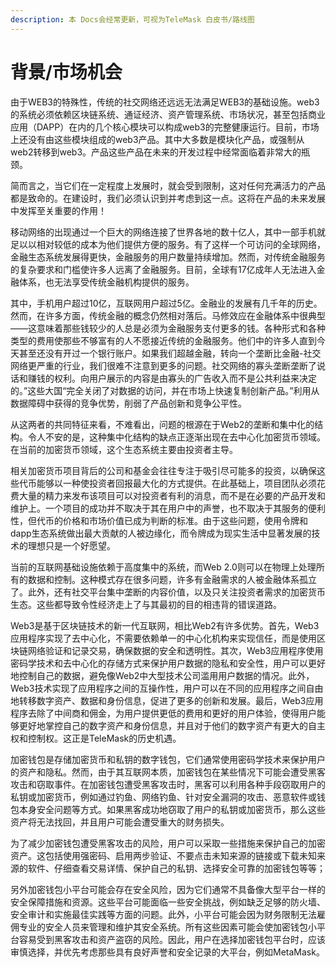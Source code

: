```yaml
---
description: 本 Docs会经常更新，可视为TeleMask 白皮书/路线图
---
```


# 背景/市场机会

由于WEB3的特殊性，传统的社交网络还远远无法满足WEB3的基础设施。web3的系统必须依赖区块链系统、通证经济、资产管理系统、市场状况，甚至包括商业应用（DAPP）在内的几个核心模块可以构成web3的完整健康运行。目前，市场上还没有由这些模块组成的web3产品。其中大多数是模块化产品，或强制从web2转移到web3。产品这些产品在未来的开发过程中经常面临着非常大的瓶颈。



简而言之，当它们在一定程度上发展时，就会受到限制，这对任何充满活力的产品都是致命的。在建设时，我们必须认识到并考虑到这一点。这将在产品的未来发展中发挥至关重要的作用！



移动网络的出现通过一个巨大的网络连接了世界各地的数十亿人，其中一部手机就足以以相对较低的成本为他们提供方便的服务。有了这样一个可访问的全球网络，金融生态系统发展得更快，金融服务的用户数量持续增加。然而，对传统金融服务的复杂要求和门槛使许多人远离了金融服务。目前，全球有17亿成年人无法进入金融体系，也无法享受传统金融机构提供的服务。



其中，手机用户超过10亿，互联网用户超过5亿。金融业的发展有几千年的历史。然而，在许多方面，传统金融的概念仍然相对落后。马修效应在金融体系中很典型——这意味着那些钱较少的人总是必须为金融服务支付更多的钱。各种形式和各种类型的费用使那些不够富有的人不愿接近传统的金融服务。他们中的许多人直到今天甚至还没有开过一个银行账户。如果我们超越金融，转向一个垄断比金融-社交网络更严重的行业，我们很难不注意到更多的问题。社交网络的寡头垄断垄断了说话和赚钱的权利。向用户展示的内容是由寡头的广告收入而不是公共利益来决定的。”这些大国“完全关闭了对数据的访问，并在市场上快速复制创新产品。”利用从数据障碍中获得的竞争优势，削弱了产品创新和竞争公平性。



从这两者的共同特征来看，不难看出，问题的根源在于Web2的垄断和集中化的结构。令人不安的是，这种集中化结构的缺点正逐渐出现在去中心化加密货币领域。在当前的加密货币领域，这个生态系统主要由投资者主导。

&#x20;

相关加密货币项目背后的公司和基金会往往专注于吸引尽可能多的投资，以确保这些代币能够以一种使投资者回报最大化的方式提供。在此基础上，项目团队必须花费大量的精力来发布该项目可以对投资者有利的消息，而不是在必要的产品开发和维护上。一个项目的成功并不取决于其在用户中的声誉，也不取决于其服务的便利性，但代币的价格和市场价值已成为判断的标准。由于这些问题，使用令牌和dapp生态系统做出最大贡献的人被边缘化，而令牌成为现实生活中显著发展的技术的理想只是一个好愿望。

&#x20;

当前的互联网基础设施依赖于高度集中的系统，而Web 2.0则可以在物理上处理所有的数据和控制。这种模式存在很多问题，许多有金融需求的人被金融体系孤立了。此外，还有社交平台集中垄断的内容价值，以及只关注投资者需求的加密货币生态。这些都导致令性经济走上了与其最初的目的相违背的错误道路。



Web3是基于区块链技术的新一代互联网，相比Web2有许多优势。首先，Web3应用程序实现了去中心化，不需要依赖单一的中心化机构来实现信任，而是使用区块链网络验证和记录交易，确保数据的安全和透明性。其次，Web3应用程序使用密码学技术和去中心化的存储方式来保护用户数据的隐私和安全性，用户可以更好地控制自己的数据，避免像Web2中大型技术公司滥用用户数据的情况。此外，Web3技术实现了应用程序之间的互操作性，用户可以在不同的应用程序之间自由地转移数字资产、数据和身份信息，促进了更多的创新和发展。最后，Web3应用程序去除了中间商和佣金，为用户提供更低的费用和更好的用户体验，使得用户能够更好地掌控自己的数字资产和身份信息，并且对于他们的数字资产有更大的自主权和控制权。这正是TeleMask的历史机遇。



加密钱包是存储加密货币和私钥的数字钱包，它们通常使用密码学技术来保护用户的资产和隐私。然而，由于其互联网本质，加密钱包在某些情况下可能会遭受黑客攻击和窃取事件。在加密钱包遭受黑客攻击时，黑客可以利用各种手段窃取用户的私钥或加密货币，例如通过钓鱼、网络钓鱼、针对安全漏洞的攻击、恶意软件或钱包本身安全问题等方式。如果黑客成功地窃取了用户的私钥或加密货币，那么这些资产将无法找回，并且用户可能会遭受重大的财务损失。

为了减少加密钱包遭受黑客攻击的风险，用户可以采取一些措施来保护自己的加密资产。这包括使用强密码、启用两步验证、不要点击未知来源的链接或下载未知来源的软件、仔细查看交易详情、保护自己的私钥、选择安全可靠的加密钱包等等；

另外加密钱包小平台可能会存在安全风险，因为它们通常不具备像大型平台一样的安全保障措施和资源。这些平台可能面临一些安全挑战，例如缺乏足够的防火墙、安全审计和实施最佳实践等方面的问题。此外，小平台可能会因为财务限制无法雇佣专业的安全人员来管理和维护其安全系统。所有这些因素可能会使加密钱包小平台容易受到黑客攻击和资产盗窃的风险。因此，用户在选择加密钱包平台时，应该审慎选择，并优先考虑那些具有良好声誉和安全记录的大平台，例如MetaMask。





